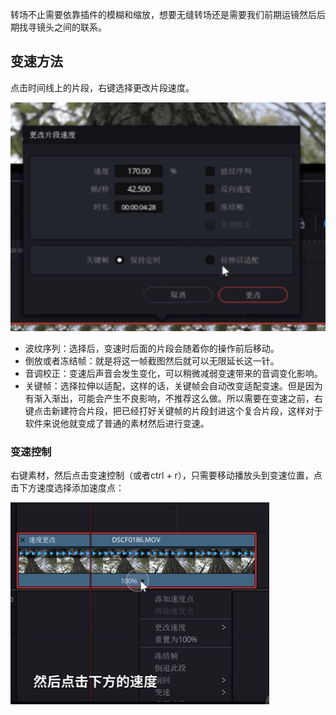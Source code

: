 转场不止需要依靠插件的模糊和缩放，想要无缝转场还是需要我们前期运镜然后后期找寻镜头之间的联系。

## 变速方法

点击时间线上的片段，右键选择更改片段速度。

![](./images/052612.png)

- 波纹序列：选择后，变速时后面的片段会随着你的操作前后移动。
- 倒放或者冻结帧：就是将这一帧截图然后就可以无限延长这一针。
- 音调校正：变速后声音会发生变化，可以稍微减弱变速带来的音调变化影响。
- 关键帧：选择拉伸以适配，这样的话，关键帧会自动改变适配变速。但是因为有渐入渐出，可能会产生不良影响，不推荐这么做。所以需要在变速之前，右键点击新建符合片段，把已经打好关键帧的片段封进这个复合片段，这样对于软件来说他就变成了普通的素材然后进行变速。

### 变速控制

右键素材，然后点击变速控制（或者ctrl + r），只需要移动播放头到变速位置，点击下方速度选择添加速度点：

![](./images/052701.png)

